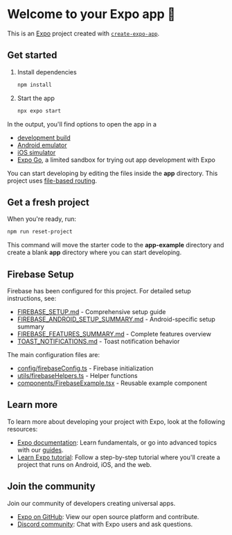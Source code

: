 # Welcome to your Expo app 👋

This is an [Expo](https://expo.dev) project created with [`create-expo-app`](https://www.npmjs.com/package/create-expo-app).

## Get started

1. Install dependencies

   ```bash
   npm install
   ```

2. Start the app

   ```bash
   npx expo start
   ```

In the output, you'll find options to open the app in a

- [development build](https://docs.expo.dev/develop/development-builds/introduction/)
- [Android emulator](https://docs.expo.dev/workflow/android-studio-emulator/)
- [iOS simulator](https://docs.expo.dev/workflow/ios-simulator/)
- [Expo Go](https://expo.dev/go), a limited sandbox for trying out app development with Expo

You can start developing by editing the files inside the **app** directory. This project uses [file-based routing](https://docs.expo.dev/router/introduction).

## Get a fresh project

When you're ready, run:

```bash
npm run reset-project
```

This command will move the starter code to the **app-example** directory and create a blank **app** directory where you can start developing.

## Firebase Setup

Firebase has been configured for this project. For detailed setup instructions, see:

- [FIREBASE_SETUP.md](FIREBASE_SETUP.md) - Comprehensive setup guide
- [FIREBASE_ANDROID_SETUP_SUMMARY.md](FIREBASE_ANDROID_SETUP_SUMMARY.md) - Android-specific setup summary
- [FIREBASE_FEATURES_SUMMARY.md](FIREBASE_FEATURES_SUMMARY.md) - Complete features overview
- [TOAST_NOTIFICATIONS.md](TOAST_NOTIFICATIONS.md) - Toast notification behavior

The main configuration files are:
- [config/firebaseConfig.ts](config/firebaseConfig.ts) - Firebase initialization
- [utils/firebaseHelpers.ts](utils/firebaseHelpers.ts) - Helper functions
- [components/FirebaseExample.tsx](components/FirebaseExample.tsx) - Reusable example component

## Learn more

To learn more about developing your project with Expo, look at the following resources:

- [Expo documentation](https://docs.expo.dev/): Learn fundamentals, or go into advanced topics with our [guides](https://docs.expo.dev/guides).
- [Learn Expo tutorial](https://docs.expo.dev/tutorial/introduction/): Follow a step-by-step tutorial where you'll create a project that runs on Android, iOS, and the web.

## Join the community

Join our community of developers creating universal apps.

- [Expo on GitHub](https://github.com/expo/expo): View our open source platform and contribute.
- [Discord community](https://chat.expo.dev): Chat with Expo users and ask questions.
